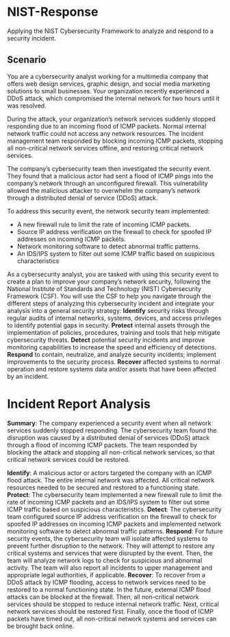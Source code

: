 # NIST-Response
Applying the NIST Cybersecurity Framework to analyze and respond to a security incident.

## **Scenario**
You are a cybersecurity analyst working for a multimedia company that offers web design services, graphic design, and social media marketing solutions to small businesses. Your organization recently experienced a DDoS attack, which compromised the internal network for two hours until it was resolved.

During the attack, your organization’s network services suddenly stopped responding due to an incoming flood of ICMP packets. Normal internal network traffic could not access any network resources. The incident management team responded by blocking incoming ICMP packets, stopping all non-critical network services offline, and restoring critical network services. 

The company’s cybersecurity team then investigated the security event. They found that a malicious actor had sent a flood of ICMP pings into the company’s network through an unconfigured firewall. This vulnerability allowed the malicious attacker to overwhelm the company’s network through a distributed denial of service (DDoS) attack. 

To address this security event, the network security team implemented: 
- A new firewall rule to limit the rate of incoming ICMP packets.
- Source IP address verification on the firewall to check for spoofed IP addresses on incoming ICMP packets.
- Network monitoring software to detect abnormal traffic patterns.
- An IDS/IPS system to filter out some ICMP traffic based on suspicious characteristics

As a cybersecurity analyst, you are tasked with using this security event to create a plan to improve your company’s network security, following the National Institute of Standards and Technology (NIST) Cybersecurity Framework (CSF). You will use the CSF to help you navigate through the different steps of analyzing this cybersecurity incident and integrate your analysis into a general security strategy:
**Identify** security risks through regular audits of internal networks, systems, devices, and access privileges to identify potential gaps in security. 
**Protect** internal assets through the implementation of policies, procedures, training and tools that help mitigate cybersecurity threats. 
**Detect** potential security incidents and improve monitoring capabilities to increase the speed and efficiency of detections. 
**Respond** to contain, neutralize, and analyze security incidents; implement improvements to the security process. 
**Recover** affected systems to normal operation and restore systems data and/or assets that have been affected by an incident.

# Incident Report Analysis
**Summary**: The company experienced a security event when all network services suddenly stopped responding. The cybersecurity team found the disruption was caused by a distributed denial of services (DDoS) attack through a flood of incoming ICMP packets. The team responded by blocking the attack and stopping all non-critical network services, so that critical network services could be restored.

**Identify**: A malicious actor or actors targeted the company with an ICMP flood attack. The entire internal network was affected. All critical network resources needed to be secured and restored to a functioning state.
**Protect**: The cybersecurity team implemented a new firewall rule to limit the rate of incoming ICMP packets and an IDS/IPS system to filter out some ICMP traffic based on suspicious characteristics.
**Detect**: The cybersecurity team configured source IP address verification on the firewall to check for spoofed IP addresses on incoming ICMP packets and implemented network monitoring software to detect abnormal traffic patterns.
**Respond**: For future security events, the cybersecurity team will isolate affected systems to prevent further disruption to the network. They will attempt to restore any critical systems and services that were disrupted by the event. Then, the team will analyze network logs to check for suspicious and abnormal activity. The team will also report all incidents to upper management and appropriate legal authorities, if applicable.
**Recover**: To recover from a DDoS attack by ICMP flooding, access to network services need to be restored to a normal functioning state. In the future, external ICMP flood attacks can be blocked at the firewall. Then, all non-critical network services should be stopped to reduce internal network traffic. Next, critical network services should be restored first. Finally, once the flood of ICMP packets have timed out, all non-critical network systems and services can be brought back online.
